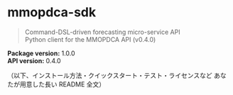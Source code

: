 # mmopdca-sdk

> Command-DSL-driven forecasting micro-service API  
> Python client for the MMOPDCA API (v0.4.0)

**Package version:** 1.0.0  
**API version:**    0.4.0

（以下、インストール方法・クイックスタート・テスト・ライセンスなど
あなたが用意した長い README 全文）
